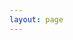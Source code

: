 ```yaml
---
layout: page
---
```


<script setup>
import {
  VPTeamPage,
  VPTeamPageTitle,
  VPTeamMembers,
  VPTeamPageSection
} from 'vitepress/theme';

const coreMembers = [
    {
    avatar:'../resource/avatar/1749393192-Kimimustbe29.png',
    name: 'Kimimustbe29',
    title: '会长' ,
    desc: '常年不在线的杂鱼会长……<br>欢迎来我的个人网站看看<br>↓' ,
    links: [
        { icon: 'github', link: 'https://github.com/Kimimaybe29' },
        { icon: 'wordpress', link: 'https://kimimaybe29.top'},
        { icon: 'bilibili', link: 'https://space.bilibili.com/504333259' },
    ]
    },
    {
    avatar:'../resource/avatar/1749393189-dajumps.png',
    name: 'dajumps',
    title: '幕后工程师' ,
    desc: '剧本制作，建筑制作，有问题可找我，有技术可教我' ,
    links: [
        { icon: 'bilibili', link: 'https://space.bilibili.com/381729071' },
    ]
    },
    ];
const coreMembers2 = [
    {
    avatar:'https://avatars.githubusercontent.com/u/80152431?v=4',
    name: 'SakuraGChiru',
    desc: '网站技术',
    links: [
        { icon: 'github', link: 'https://github.com/star-moon-night' },
        { icon: 'vitepress', link: 'https://sakuraonline.cn' },
        { icon: 'bilibili', link: 'https://space.bilibili.com/473089208' },
    ]
    },
    {
    avatar:'../resource/avatar/1749393194-NU_LI_.png',
    name: 'NU_LI_',
    },
    {
    avatar:'../resource/avatar/1749393194-N0HAb1tor.png',
    name: 'N0HAb1tor',
    },
];
const teamMembers = [
    {
    avatar:'../resource/avatar/1749393197-YWDD522.png',
    name: 'YWDD522',
    desc: '服内小登……<br>经常会有一些稀奇古怪的点子'
    },
    {
    avatar:'../resource/avatar/1749393191-Gestaltqwq.png',
    name: 'Gestaltqwq',
    },
    {
    avatar:'../resource/avatar/1749393193-Lemeng01.png',
    name: 'Lemeng01',   
    desc: '上班族偶尔在线' ,
    links: [
        { icon: 'bilibili', link: '[https://space.bilibili.com/244858902' },
    ]
    },
    {
    avatar:'../resource/avatar/1749393192-lanxiao1.png',
    name: 'lanxiao1',
    },
    {
    avatar:'../resource/avatar/1749393191-flxhaleimuye.png',
    name: 'flxhaleimuye',
    },
    {
    avatar:'../resource/avatar/1749393190-Doxina.png',
    name: 'Doxina',
    desc: '屏幕前的彦祖们能pay我50cc吗<br>qwq'
    },
    {
    avatar:'../resource/avatar/1749393188-AiXIngJueLuoyue.png',
    name: 'AiXIngJueLuoyue',
    },
    {
    avatar:'../resource/avatar/1749393190-Exploded_Creeper.png',
    name: 'Exploded_Creeper',
    },
    {
    avatar: '../resource/avatar/1749393200-woaibailuya.jpg'
    name: 'woaibailuya'
    desc: '挖残骸专业户<br>另外还是个狐娘厨<br>缺残骸可以找我买'
    links: [
        { icon: 'bilibili', link:'https://space.bilibili.com/632469300' }
    ]
    },
];
const Lost = []
</script>

<VPTeamPage>
  <VPTeamPageTitle>
    <template #title>樱花庄 成员花名册</template>
    <template #lead>记录了樱花庄所有的玩家<br>持续更新中</template>
  </VPTeamPageTitle>
<VPTeamPageSection>
    <template #title>常任理事会成员列表</template>
    <template #members>
      <VPTeamMembers size="medium" :members="coreMembers" />
    </template>
</VPTeamPageSection>
<VPTeamPageSection>
    <template #title>非常任理事会成员列表</template>
    <template #members>
      <VPTeamMembers size="small" :members="coreMembers2" />
    </template>
</VPTeamPageSection>
<VPTeamPageSection>
    <template #title>普通成员列表</template>
    <template #members>
      <VPTeamMembers size="small" :members="teamMembers" />
    </template>
</VPTeamPageSection>
  <VPTeamPageSection>
    <template #title>已离开的玩家</template>
    <template #lead>即便你已离开，我们依旧记得你</template>
    <template #members>
      <VPTeamMembers size="small" :members="Lost" />
    </template>
  </VPTeamPageSection>
</VPTeamPage>
